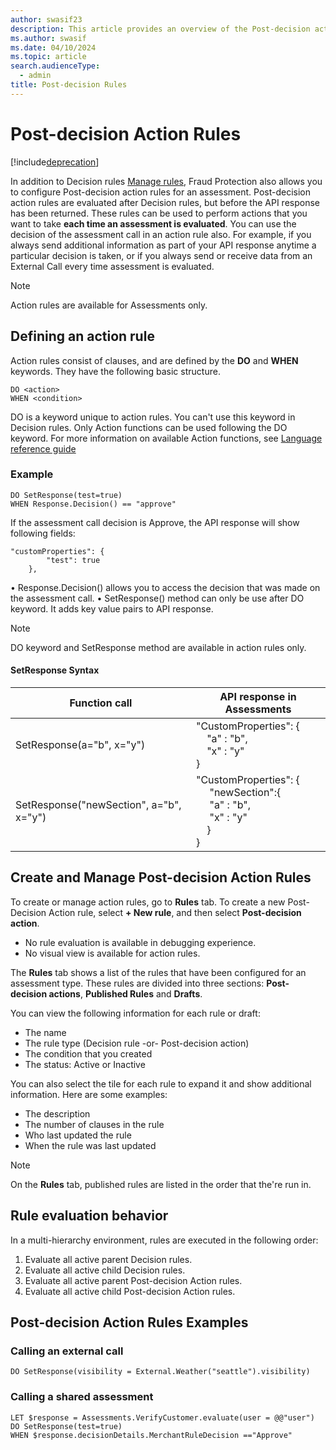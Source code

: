 ```yaml
---
author: swasif23
description: This article provides an overview of the Post-decision action rules feature in Microsoft Dynamics 365 Fraud Protection.
ms.author: swasif
ms.date: 04/10/2024
ms.topic: article
search.audienceType:
  - admin
title: Post-decision Rules
---
```


# Post-decision Action Rules

[!include[deprecation](includes/deprecation.md)]

In addition to Decision rules [Manage rules](rules.md), Fraud Protection also allows you to configure Post-decision action rules for an assessment. Post-decision action rules are evaluated after Decision rules, but before the API response has been returned. These rules can be used to perform actions that you want to take **each time an assessment is evaluated**. You can use the decision of the assessment call in an action rule also. For example, if you always send additional information as part of your API response anytime a particular decision is taken, or if you always send or receive data from an External Call every time assessment is evaluated. 

> [!NOTE]
> Action rules are available for Assessments only.

## Defining an action rule

Action rules consist of clauses, and are defined by the **DO** and **WHEN** keywords. They have the following basic structure.

```FraudProtectionLanguage
DO <action>
WHEN <condition>
```

DO is a keyword unique to action rules. You can't use this keyword in Decision rules.
Only Action functions can be used following the DO keyword. For more information on available Action functions, see [Language reference guide](fpl-lang-ref.md#model-functions)

### Example

```FraudProtectionLanguage
DO SetResponse(test=true) 
WHEN Response.Decision() == "approve"
```
If the assessment call decision is Approve, the API response will show following fields:

```FraudProtectionLanguage
"customProperties": {
        "test": true
    },
``` 
•	Response.Decision() allows you to access the decision that was made on the assessment call.
•	SetResponse() method can only be use after DO keyword. It adds key value pairs to API response.  

> [!NOTE]
> DO keyword and SetResponse method are available in action rules only.

#### SetResponse Syntax
|Function call|API response in Assessments|
|-------------------------|-------------------|
|SetResponse(a="b", x="y")| "CustomProperties": {<br> &nbsp;&nbsp;&nbsp;&nbsp;"a" : "b",<br>&nbsp;&nbsp;&nbsp;&nbsp;"x" : "y"<br>}</br>|
|SetResponse("newSection", a="b", x="y")|"CustomProperties": {<br> &nbsp;&nbsp;&nbsp;&nbsp; "newSection":{<br> &nbsp;&nbsp;&nbsp;&nbsp; "a" : "b",<br> &nbsp;&nbsp;&nbsp;&nbsp; "x" : "y"<br>&nbsp;&nbsp;&nbsp;&nbsp;}<br>}</br>|

## Create and Manage Post-decision Action Rules

To create or manage action rules, go to **Rules** tab. 
To create a new Post-Decision Action rule, select **+ New rule**, and then select **Post-decision action**.

 - No rule evaluation is available in debugging experience.
 - No visual view is available for action rules. 

The **Rules** tab shows a list of the rules that have been configured for an assessment type. These rules are divided into three sections: **Post-decision actions**, **Published Rules** and **Drafts**.

You can view the following information for each rule or draft:
- The name
- The rule type (Decision rule -or- Post-decision action)
- The condition that you created
- The status: Active or Inactive

You can also select the tile for each rule to expand it and show additional information. Here are some examples:
-	The description
-	The number of clauses in the rule
-	Who last updated the rule
-	When the rule was last updated

> [!NOTE]
> On the **Rules** tab, published rules are listed in the order that the're run in.

## Rule evaluation behavior 

In a multi-hierarchy environment, rules are executed in the following order:
1.	Evaluate all active parent Decision rules.
2.	Evaluate all active child Decision rules.
3.	Evaluate all active parent Post-decision Action rules.
4.	Evaluate all active child Post-decision Action rules.

## Post-decision Action Rules Examples
### Calling an external call 
```FraudProtectionLanguage
DO SetResponse(visibility = External.Weather("seattle").visibility)
```
### Calling a shared assessment
```FraudProtectionLanguage
LET $response = Assessments.VerifyCustomer.evaluate(user = @@"user")
DO SetResponse(test=true)
WHEN $response.decisionDetails.MerchantRuleDecision =="Approve"
```




